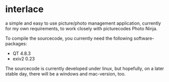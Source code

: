 interlace
=========

a simple and easy to use picture/photo management application, currently for my own requirements, to work closely with picturecodes Photo Ninja.

To compile the sourcecode, you currently need the following software-packages:  
* QT 4.8.3  
* exiv2 0.23  

The sourcecode is currently developed under linux, but hopefully, on a later stable day, there will be a windows and mac-version, too.
